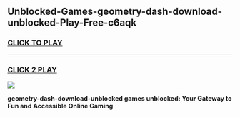 
## Unblocked-Games-geometry-dash-download-unblocked-Play-Free-c6aqk
<h3>
<a href="https://premium76.site?title=geometry-dash-download-unblocked&ref=21A">CLICK TO PLAY</a></h3>
<hr>

<h3>
<a href="https://premium76.site?title=geometry-dash-download-unblocked&ref=21A">CLICK 2 PLAY</a>
  
</h3>

<a href="https://premium76.site?title=geometry-dash-download-unblocked&ref=21A"><img src="https://clearcache.store/games.png"></a>


**geometry-dash-download-unblocked games unblocked: Your Gateway to Fun and Accessible Online Gaming**
